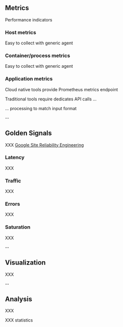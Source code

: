 ## Metrics

Performance indicators

### Host metrics

Easy to collect with generic agent

### Container/process metrics

Easy to collect with generic agent

### Application metrics

Cloud native tools provide Prometheus metrics endpoint

Traditional tools require dedicates API calls ...

... processing to match input format

--

## Golden Signals

XXX [Google Site Reliability Engineering](https://landing.google.com/sre/sre-book/toc/index.html)

### Latency

XXX

### Traffic

XXX

### Errors

XXX

### Saturation

XXX

--

## Visualization

XXX

--

## Analysis

XXX

XXX statistics
